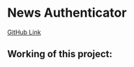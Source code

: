 # News Authenticator

[GitHub Link](https://github.com/ineffable23/DSC-WOW-News-Authenticator)

## Working of this project:
